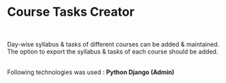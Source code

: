<h1>Course Tasks Creator</h1>
<br/>
<p>
  Day-wise syllabus & tasks of different courses can be added & maintained. <br/>
  The option to export the syllabus & tasks of each course should be added.<br/><br/>
</p>
<p>
  Following technologies was used : <b>Python Django (Admin)</b>
</p>
